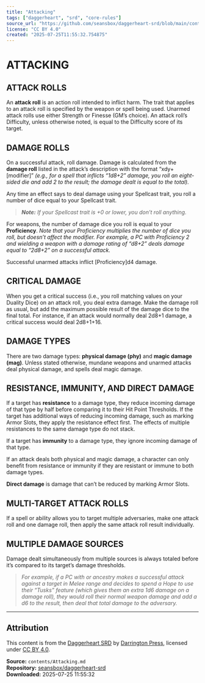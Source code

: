 ```yaml
---
title: "Attacking"
tags: ["daggerheart", "srd", "core-rules"]
source_url: "https://github.com/seansbox/daggerheart-srd/blob/main/contents/Attacking.md"
license: "CC BY 4.0"
created: "2025-07-25T11:55:32.754875"
---
```


# ATTACKING

## ATTACK ROLLS

An **attack roll** is an action roll intended to inflict harm. The trait that applies to an attack roll is specified by the weapon or spell being used. Unarmed attack rolls use either Strength or Finesse (GM’s choice). An attack roll’s Difficulty, unless otherwise noted, is equal to the Difficulty score of its target.

## DAMAGE ROLLS

On a successful attack, roll damage. Damage is calculated from the **damage roll** listed in the attack’s description with the format “xdy+[modifier]” *(e.g., for a spell that inflicts “1d8+2” damage, you roll an eight-sided die and add 2 to the result; the damage dealt is equal to the total).*

Any time an effect says to deal damage using your Spellcast trait, you roll a number of dice equal to your Spellcast trait.

> ***Note:*** *If your Spellcast trait is +0 or lower, you don’t roll anything.*

For weapons, the number of damage dice you roll is equal to your **Proficiency**. *Note that your Proficiency multiplies the number of dice you roll, but doesn’t affect the modifier. For example, a PC with Proficiency 2 and wielding a weapon with a damage rating of “d8+2” deals damage equal to “2d8+2” on a successful attack.*

Successful unarmed attacks inflict [Proficiency]d4 damage.

## CRITICAL DAMAGE

When you get a critical success (i.e., you roll matching values on your Duality Dice) on an attack roll, you deal extra damage. Make the damage roll as usual, but add the maximum possible result of the damage dice to the final total. For instance, if an attack would normally deal 2d8+1 damage, a critical success would deal 2d8+1+16.

## DAMAGE TYPES

There are two damage types: **physical damage (phy)** and **magic damage (mag)**. Unless stated otherwise, mundane weapons and unarmed attacks deal physical damage, and spells deal magic damage.

## RESISTANCE, IMMUNITY, AND DIRECT DAMAGE

If a target has **resistance** to a damage type, they reduce incoming damage of that type by half before comparing it to their Hit Point Thresholds. If the target has additional ways of reducing incoming damage, such as marking Armor Slots, they apply the resistance effect first. The effects of multiple resistances to the same damage type do not stack.

If a target has **immunity** to a damage type, they ignore incoming damage of that type.

If an attack deals both physical and magic damage, a character can only benefit from resistance or immunity if they are resistant or immune to both damage types.

**Direct damage** is damage that can’t be reduced by marking Armor Slots.

## MULTI-TARGET ATTACK ROLLS

If a spell or ability allows you to target multiple adversaries, make one attack roll and one damage roll, then apply the same attack roll result individually.

## MULTIPLE DAMAGE SOURCES

Damage dealt simultaneously from multiple sources is always totaled before it’s compared to its target’s damage thresholds.

> *For example, if a PC with or ancestry makes a successful attack against a target in Melee range and decides to spend a Hope to use their “Tusks” feature (which gives them an extra 1d6 damage on a damage roll), they would roll their normal weapon damage and add a d6 to the result, then deal that total damage to the adversary.*

---

## Attribution

This content is from the [Daggerheart SRD](https://github.com/seansbox/daggerheart-srd/blob/main/contents/Attacking.md) by [Darrington Press](https://darringtonpress.com/), licensed under [CC BY 4.0](https://creativecommons.org/licenses/by/4.0/).

**Source:** `contents/Attacking.md`  
**Repository:** [seansbox/daggerheart-srd](https://github.com/seansbox/daggerheart-srd)  
**Downloaded:** 2025-07-25 11:55:32

